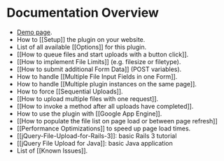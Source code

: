 # Documentation Overview

* [Demo page](http://aquantum-demo.appspot.com/file-upload).
* How to [[Setup]] the plugin on your website.
* List of all available [[Options]] for this plugin.
* [[How to queue files and start uploads with a button click]].
* [[How to implement File Limits]] (e.g. filesize or filetype).
* [[How to submit additional Form Data]] (POST variables).
* How to handle [[Multiple File Input Fields in one Form]].
* How to handle [[Multiple plugin instances on the same page]].
* How to force [[Sequential Uploads]].
* [[How to upload multiple files with one request]].
* [[How to invoke a method after all uploads have completed]].
* How to use the plugin with [[Google App Engine]].
* [[How to populate the file list on page load or between page refresh]]
* [[Performance Optimizations]] to speed up page load times.
* [[jQuery-File-Upload-for-Rails-3]]: basic Rails 3 tutorial
* [[jQuery File Upload for Java]]: basic Java application
* List of [[Known Issues]].
